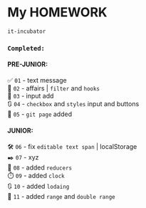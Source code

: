 # My HOMEWORK    
`it-incubator`


### `Completed:` ###
#### PRE-JUNIOR:  
✅ `01` - text message  
📌 `02` - affairs | `filter` and `hooks`  
🔢 `03` - input add  
🔃 `04` - `checkbox` and `styles` input and buttons  
📝 `05` - `git page` added

#### JUNIOR:

🛠️ `06` - fix `editable text span` | localStorage  
✒️ `07` - xyz  
📝 `08` - added `reducers`  
⏱️ `09` - added `clock`  
🔃️ `10` - added `lodaing`  
🔵️ `11` - added `range` and `double range`  
